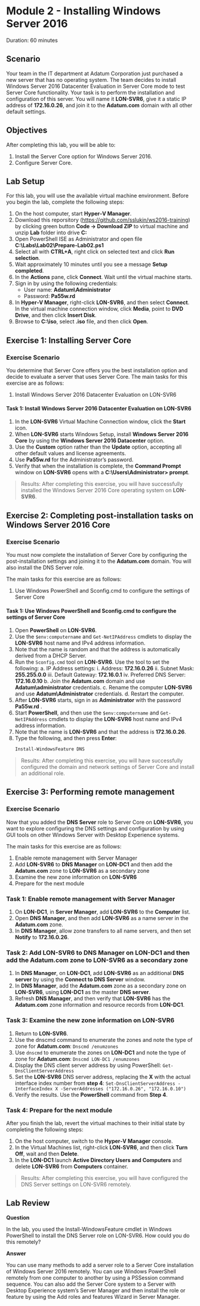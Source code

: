 # Module 2 - Installing Windows Server 2016 #

Duration: 60 minutes

## Scenario
Your team in the IT department at Adatum Corporation just purchased a new server that has no operating system. The team decides to install Windows Server 2016 Datacenter Evaluation in Server Core mode to test Server Core functionality. Your task is to perform the installation and configuration of this server. You will name it **LON-SVR6**, give it a static IP address of **172.16.0.26**, and join it to the **Adatum.com** domain with all other default settings.

## Objectives
After completing this lab, you will be able to: 
1. Install the Server Core option for Windows Server 2016.
1. Configure Server Core.

## Lab Setup
For this lab, you will use the available virtual machine environment. Before you begin the lab, complete the following steps:
1. On the host computer, start **Hyper‑V Manager**.
1. Download this reporsitory (https://github.com/sslukin/ws2016-training) by clicking green button **Code -> Download ZIP** to virtual machine and unzip **Lab** folder into drive **C:**
1. Open PowerShell ISE as Administrator and open file **C:\Labs\Lab02\Prepare-Lab02.ps1**
1. Select all with **CTRL+A**, right click on selected text and click **Run selection**.
1. Wait approximately 10 minutes until you see a message **Setup completed**. 
1. In the **Actions** pane, click **Connect**. Wait until the virtual machine starts.
1. Sign in by using the following credentials:
    - User name: **Adatum\Administrator**
	- Password: **Pa55w.rd**
1. In **Hyper‑V Manager**, right-click **LON-SVR6**, and then select **Connect**. In the virtual machine connection window, click **Media**, point to **DVD Drive**, and then click **Insert Disk**.
1. Browse to **C:\iso**, select **.iso** file, and then click **Open**.

## Exercise 1: Installing Server Core

### Exercise Scenario
You determine that Server Core offers you the best installation option and decide to evaluate a server that uses Server Core.
The main tasks for this exercise are as follows:
1. Install Windows Server 2016 Datacenter Evaluation on LON-SVR6

#### Task 1: Install Windows Server 2016 Datacenter Evaluation on LON-SVR6
1. In the **LON-SVR6** Virtual Machine Connection window, click the **Start** icon.
2. When **LON-SVR6** starts Windows Setup, install **Windows Server 2016 Core** by using the **Windows Server 2016 Datacenter** option. 
3. Use the **Custom** option rather than the **Update** option, accepting all other default values and license agreements.
4. Use **Pa55w.rd** for the Administrator’s password.
5. Verify that when the installation is complete, the **Command Prompt** window on **LON-SVR6** opens with a **C:\Users\Administrator> prompt**.

> Results: After completing this exercise, you will have successfully installed the Windows Server 2016 Core operating system on **LON-SVR6**.
 
## Exercise 2: Completing post-installation tasks on Windows Server 2016 Core

### Exercise Scenario
You must now complete the installation of Server Core by configuring the post-installation settings and joining it to the **Adatum.com** domain. You will also install the DNS Server role.

The main tasks for this exercise are as follows:
1. Use Windows PowerShell and Sconfig.cmd to configure the settings of Server Core

#### Task 1: Use Windows PowerShell and Sconfig.cmd to configure the settings of Server Core
1. Open **PowerShell** on **LON-SVR6**.
2. Use the `$env:computername` and `Get-NetIPAddress` cmdlets to display the **LON-SVR6** host name and IPv4 address information.
3. Note that the name is random and that the address is automatically derived from a DHCP Server.
4. Run the `Sconfig.cmd` tool on **LON-SVR6**. Use the tool to set the following:
    a. IP Address settings:
        i. Address: **172.16.0.26**
        ii. Subnet Mask: **255.255.0.0**
        iii. Default Gateway: **172.16.0.1**
        iv. Preferred DNS Server: **172.16.0.10**
    b. Join the **Adatum.com** domain and use **Adatum\administrator** credentials.
    c. Rename the computer **LON-SVR6** and use **Adatum\Administrator** credentials.
    d. Restart the computer.
5. After **LON-SVR6** starts, sign in as **Administrator** with the password **Pa55w.rd** .
6. Start **PowerShell**, and then use the `$env:computername` and `Get-NetIPAddress` cmdlets to display the **LON-SVR6** host name and IPv4 address information.
7. Note that the name is **LON-SVR6** and that the address is **172.16.0.26**.
8. Type the following, and then press **Enter**:
    ```powershell
    Install-WindowsFeature DNS
    ```
> Results:  After completing this exercise, you will have successfully configured the domain and network settings of Server Core and install an additional role.
 
## Exercise 3: Performing remote management

### Exercise Scenario
Now that you added the **DNS Server** role to Server Core on **LON-SVR6**, you want to explore configuring the DNS settings and configuration by using GUI tools on other Windows Server with Desktop Experience systems.

The main tasks for this exercise are as follows:
1. Enable remote management with Server Manager
2. Add **LON-SVR6** to **DNS Manager** on **LON-DC1** and then add the **Adatum.com** zone to **LON-SVR6** as a secondary zone 
3. Examine the new zone information on **LON-SVR6**
4. Prepare for the next module

### Task 1: Enable remote management with Server Manager
1. On **LON-DC1**, in **Server Manager**, add **LON-SVR6** to the **Computer** list. 
2. Open **DNS Manager**, and then add **LON-SVR6** as a name server in the **Adatum.com** zone.
3. In **DNS Manager**, allow zone transfers to all name servers, and then set **Notify** to **172.16.0.26**.

### Task 2: Add LON-SVR6 to DNS Manager on LON-DC1 and then add the Adatum.com zone to LON-SVR6 as a secondary zone
1. In **DNS Manager**, on **LON-DC1**, add **LON-SVR6** as an additional **DNS server** by using the **Connect to DNS Server** window.
2. In **DNS Manager**, add the **Adatum.com** zone as a secondary zone on **LON-SVR6**, using **LON-DC1** as the master **DNS server**.
3. Refresh **DNS Manager**, and then verify that **LON-SVR6** has the **Adatum.com** zone information and resource records from **LON-DC1**.

### Task 3: Examine the new zone information on LON-SVR6
1. Return to **LON-SVR6**.
2. Use the dnscmd command to enumerate the zones and note the type of zone for **Adatum.com**:
    `Dnscmd /enumzones`
3. Use `dnscmd` to enumerate the zones on **LON-DC1** and note the type of zone for **Adatum.com**:
    `Dnscmd LON-DC1 /enumzones`
4. Display the DNS client server address by using PowerShell:
    `Get-DnsClientServerAddress`
5. Set the **LON-SVR6** DNS server address, replacing the **X** with the actual interface index number from **step 4**:
    `Set-DnsClientServerAddress -InterfaceIndex X -ServerAddresses ("172.16.0.26", "172.16.0.10")`
6. Verify the results. Use the **PowerShell** command from **Step 4**.

### Task 4: Prepare for the next module
After you finish the lab, revert the virtual machines to their initial state by completing the following steps:
1. On the host computer, switch to the **Hyper‑V Manager** console.
2. In the Virtual Machines list, right-click **LON‑SVR6**, and then click **Turn Off**, wait and then **Delete**.
3. In the **LON-DC1** launch **Active Directory Users and Computers** and delete **LON-SVR6** from **Computers** container.

> Results: After completing this exercise, you will have configured the DNS Server settings on LON-SVR6 remotely.
 
## Lab Review

**Question**

In the lab, you used the Install-WindowsFeature cmdlet in Windows PowerShell to install the DNS Server role on LON-SVR6. How could you do this remotely?

**Answer**

You can use many methods to add a server role to a Server Core installation of Windows Server 2016 remotely. You can use Windows PowerShell remotely from one computer to another by using a PSSession command sequence. You can also add the Server Core system to a Server with Desktop Experience system’s Server Manager and then install the role or feature by using the Add roles and features Wizard in Server Manager.

